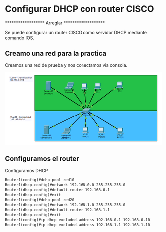 # Configurar DHCP con router CISCO

******************  Arreglar   *******************


Se puede configurar un router CISCO como servidor DHCP mediante comando IOS.

## Creamo una red para la practica

Creamos una red de prueba y nos conectamos via consola.

![](Imagenes/SwitchVLan.png)

## Configuramos el router

Configuramos DHCP

``` cisco ios
Router1(config)#dchp pool red10
Router1(dhcp-config)#network 192.168.0.0 255.255.255.0
Router1(dhcp-config)#default-router 192.168.0.1
Router1(dhcp-config)#exit
Router1(config)#dchp pool red20
Router1(dhcp-config)#network 192.168.1.0 255.255.255.0
Router1(dhcp-config)#default-router 192.168.1.1
Router1(dhcp-config)#exit
Router1(config)#ip dhcp excluded-address 192.168.0.1 192.168.0.10
Router1(config)#ip dhcp excluded-address 192.168.1.1 192.168.1.10
```
